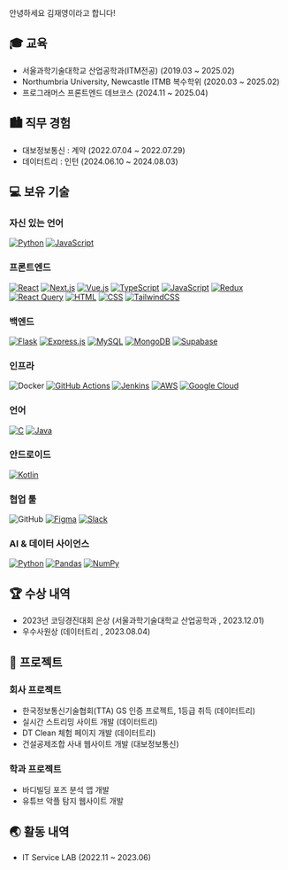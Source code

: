 안녕하세요 김재영이라고 합니다!

## 🎓 교육

- 서울과학기술대학교 산업공학과(ITM전공) (2019.03 ~ 2025.02)
- Northumbria University, Newcastle ITMB 복수학위 (2020.03 ~ 2025.02)
- 프로그래머스 프론트엔드 데브코스 (2024.11 ~ 2025.04)
  
## 🏙 직무 경험

- 대보정보통신 : 계약 (2022.07.04 ~ 2022.07.29)
- 데이터트리 : 인턴 (2024.06.10 ~ 2024.08.03)
  
## 💻 보유 기술

### 자신 있는 언어
[![Python](https://img.shields.io/badge/Python-3776AB?logo=python&logoColor=fff)](#)
[![JavaScript](https://img.shields.io/badge/JavaScript-F7DF1E?logo=javascript&logoColor=000)](#)

### 프론트엔드
[![React](https://img.shields.io/badge/React-%2320232a.svg?logo=react&logoColor=%2361DAFB)](#)
[![Next.js](https://img.shields.io/badge/Next.js-black?logo=next.js&logoColor=white)](#)
[![Vue.js](https://img.shields.io/badge/Vue.js-4FC08D?logo=vuedotjs&logoColor=fff)](#)
[![TypeScript](https://img.shields.io/badge/TypeScript-3178C6?logo=typescript&logoColor=fff)](#)
[![JavaScript](https://img.shields.io/badge/JavaScript-F7DF1E?logo=javascript&logoColor=000)](#)
[![Redux](https://img.shields.io/badge/Redux-764ABC?logo=redux&logoColor=fff)](#)
[![React Query](https://img.shields.io/badge/React%20Query-FF4154?logo=reactquery&logoColor=fff)](#)
[![HTML](https://img.shields.io/badge/HTML-%23E34F26.svg?logo=html5&logoColor=white)](#)
[![CSS](https://img.shields.io/badge/CSS-1572B6?logo=css3&logoColor=fff)](#)
[![TailwindCSS](https://img.shields.io/badge/Tailwind%20CSS-%2338B2AC.svg?logo=tailwind-css&logoColor=white)](#)

### 백엔드
[![Flask](https://img.shields.io/badge/Flask-000?logo=flask&logoColor=fff)](#)
[![Express.js](https://img.shields.io/badge/Express.js-%23404d59.svg?logo=express&logoColor=%2361DAFB)](#)
[![MySQL](https://img.shields.io/badge/MySQL-4479A1?logo=mysql&logoColor=fff)](#)
[![MongoDB](https://img.shields.io/badge/MongoDB-%234ea94b.svg?logo=mongodb&logoColor=white)](#)
[![Supabase](https://img.shields.io/badge/Supabase-3FCF8E?logo=supabase&logoColor=fff)](#)

### 인프라
![Docker](https://camo.githubusercontent.com/be547a670c45e6d6c6e190c335ddb1d93b948719aae682de6f83091aeb795d1b/68747470733a2f2f696d672e736869656c64732e696f2f62616467652f446f636b65722d3234393645443f7374796c653d666c6174266c6f676f3d446f636b6572266c6f676f436f6c6f723d7768697465)
[![GitHub Actions](https://img.shields.io/badge/GitHub_Actions-2088FF?logo=github-actions&logoColor=white)](#)
[![Jenkins](https://img.shields.io/badge/Jenkins-D24939?logo=jenkins&logoColor=white)](#)
[![AWS](https://img.shields.io/badge/AWS-%23FF9900.svg?logo=amazon-web-services&logoColor=white)](#)
[![Google Cloud](https://img.shields.io/badge/Google%20Cloud-%234285F4.svg?logo=google-cloud&logoColor=white)](#)

### 언어
[![C](https://img.shields.io/badge/C-00599C?logo=c&logoColor=white)](#)
[![Java](https://img.shields.io/badge/Java-%23ED8B00.svg?logo=openjdk&logoColor=white)](#)

### 안드로이드
[![Kotlin](https://img.shields.io/badge/Kotlin-%237F52FF.svg?logo=kotlin&logoColor=white)](#)

### 협업 툴
![GitHub](https://img.shields.io/badge/GitHub-%23121011.svg?style=flat-square&logo=GitHub&logoColor=white)
[![Figma](https://img.shields.io/badge/Figma-F24E1E?logo=figma&logoColor=white)](#)
[![Slack](https://img.shields.io/badge/Slack-4A154B?logo=slack&logoColor=fff)](#)

### AI & 데이터 사이언스 
[![Python](https://img.shields.io/badge/Python-3776AB?logo=python&logoColor=fff)](#)
[![Pandas](https://img.shields.io/badge/Pandas-150458?logo=pandas&logoColor=fff)](#)
[![NumPy](https://img.shields.io/badge/NumPy-4DABCF?logo=numpy&logoColor=fff)](#)

## 🏆 수상 내역

- 2023년 코딩경진대회 은상 (서울과학기술대학교 산업공학과 , 2023.12.01)
- 우수사원상 (데이터트리 , 2023.08.04)
  
## 📑 프로젝트

### 회사 프로젝트

- 한국정보통신기술협회(TTA) GS 인증 프로젝트, 1등급 취득 (데이터트리)
- 실시간 스트리밍 사이트 개발 (데이터트리)
- DT Clean 체험 페이지 개발 (데이터트리)
- 건설공제조합 사내 웹사이트 개발 (대보정보통신)

### 학과 프로젝트

- 바디빌딩 포즈 분석 앱 개발
- 유튜브 악플 탐지 웹사이트 개발

## 🌏 활동 내역

- IT Service LAB (2022.11 ~ 2023.06)

